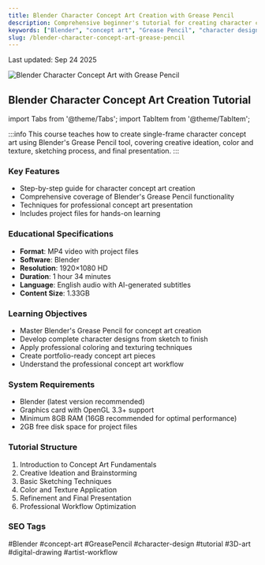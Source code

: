 ```yaml
---
title: Blender Character Concept Art Creation with Grease Pencil
description: Comprehensive beginner's tutorial for creating character concept art using Blender's Grease Pencil tool
keywords: ["Blender", "concept art", "Grease Pencil", "character design", "tutorial", "3D art"]
slug: /blender-character-concept-art-grease-pencil
---
```


Last updated: Sep 24 2025

![Blender Character Concept Art with Grease Pencil](https://www.gfxcamp.com/wp-content/uploads/2025/09/CONCEPT-Creating-Character-Concept-Art-with-Blender-and-Grease-Pencil.jpg)

## Blender Character Concept Art Creation Tutorial
import Tabs from '@theme/Tabs';
import TabItem from '@theme/TabItem';

:::info
This course teaches how to create single-frame character concept art using Blender's Grease Pencil tool, covering creative ideation, color and texture, sketching process, and final presentation.
:::

### Key Features

- Step-by-step guide for character concept art creation
- Comprehensive coverage of Blender's Grease Pencil functionality
- Techniques for professional concept art presentation
- Includes project files for hands-on learning

### Educational Specifications

- **Format**: MP4 video with project files
- **Software**: Blender
- **Resolution**: 1920×1080 HD
- **Duration**: 1 hour 34 minutes
- **Language**: English audio with AI-generated subtitles
- **Content Size**: 1.33GB

### Learning Objectives

- Master Blender's Grease Pencil for concept art creation
- Develop complete character designs from sketch to finish
- Apply professional coloring and texturing techniques
- Create portfolio-ready concept art pieces
- Understand the professional concept art workflow

### System Requirements

- Blender (latest version recommended)
- Graphics card with OpenGL 3.3+ support
- Minimum 8GB RAM (16GB recommended for optimal performance)
- 2GB free disk space for project files

### Tutorial Structure

1. Introduction to Concept Art Fundamentals
2. Creative Ideation and Brainstorming
3. Basic Sketching Techniques
4. Color and Texture Application
5. Refinement and Final Presentation
6. Professional Workflow Optimization

### SEO Tags

#Blender #concept-art #GreasePencil #character-design #tutorial #3D-art #digital-drawing #artist-workflow
